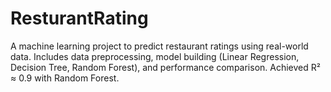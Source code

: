 # ResturantRating
A machine learning project to predict restaurant ratings using real-world data. Includes data preprocessing, model building (Linear Regression, Decision Tree, Random Forest), and performance comparison. Achieved R² ≈ 0.9 with Random Forest.
